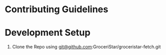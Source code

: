 # Contributing Guidelines

# Development Setup

1. Clone the Repo using
 git@github.com:GroceriStar/groceristar-fetch.git

